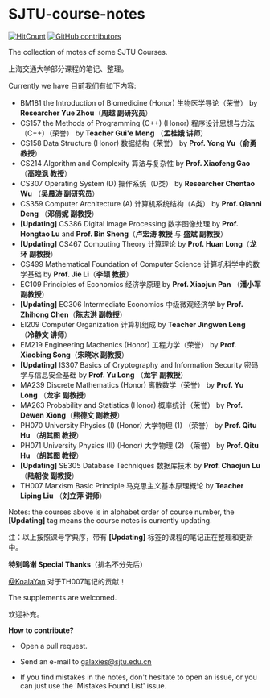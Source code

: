 # SJTU-course-notes
 [![HitCount](http://hits.dwyl.com/Galaxies99/SJTU-course-notes.svg)](http://hits.dwyl.com/Galaxies99/SJTU-course-notes)  [![GitHub contributors](https://img.shields.io/github/contributors-anon/Galaxies99/sjtu-course-notes?style=flat-square)](https://gitHub.com/Galaxies99/sjtu-course-notes/graphs/contributors/) 

The collection of motes of some SJTU Courses.

上海交通大学部分课程的笔记、整理。

Currently we have 目前我们有如下内容:

- BM181 the Introduction of Biomedicine (Honor) 生物医学导论（荣誉） by **Researcher Yue Zhou**（**周越 副研究员**）
- CS157 the Methods of Programming (C++) (Honor) 程序设计思想与方法（C++）（荣誉） by **Teacher Gui'e Meng** （**孟桂娥 讲师**）
- CS158 Data Structure (Honor) 数据结构（荣誉） by **Prof. Yong Yu**（**俞勇 教授**）
- CS214 Algorithm and Complexity 算法与复杂性 by **Prof. Xiaofeng Gao**（**高晓沨 教授**）
- CS307 Operating System (D) 操作系统（D类） by **Researcher Chentao Wu** （**吴晨涛 副研究员**）
- CS359 Computer Architecture (A) 计算机系统结构（A类） by **Prof. Qianni Deng** （**邓倩妮 副教授**）
- **[Updating]** CS386 Digital Image Processing 数字图像处理 by **Prof. Hongtao Lu** and **Prof. Bin Sheng**（**卢宏涛 教授** 与 **盛斌 副教授**）
- **[Updating]** CS467 Computing Theory 计算理论 by **Prof. Huan Long**（**龙环 副教授**）
- CS499 Mathematical Foundation of Computer Science 计算机科学中的数学基础 by **Prof. Jie Li**（**李颉 教授**）
- EC109 Principles of Economics 经济学原理 by **Prof. Xiaojun Pan** （**潘小军 副教授**）
- **[Updating]** EC306 Intermediate Economics 中级微观经济学 by **Prof. Zhihong Chen**（**陈志洪 副教授**）
- EI209 Computer Organization 计算机组成 by **Teacher Jingwen Leng** （**冷静文 讲师**）
- EM219 Engineering Machenics (Honor) 工程力学（荣誉） by **Prof. Xiaobing Song**（**宋晓冰 副教授**）
- **[Updating]** IS307 Basics of Cryptography and Information Security 密码学与信息安全基础 by **Prof. Yu Long** （**龙宇 副教授**）
- MA239 Discrete Mathematics (Honor) 离散数学（荣誉） by   **Prof. Yu Long** （**龙宇 副教授**）
- MA263 Probability and Statistics (Honor) 概率统计（荣誉） by **Prof. Dewen Xiong**（**熊德文 副教授**）
- PH070 University Physics (I) (Honor) 大学物理 (1) （荣誉） by **Prof. Qitu Hu** （**胡其图 教授**）
- PH071 University Physics (II) (Honor) 大学物理 (2) （荣誉） by **Prof. Qitu Hu** （**胡其图 教授**）
- **[Updating]** SE305 Database Techniques 数据库技术 by **Prof. Chaojun Lu** （**陆朝俊 副教授**）
- TH007 Marxism Basic Principle 马克思主义基本原理概论 by **Teacher Liping Liu** （**刘立萍 讲师**）

Notes: the courses above is in alphabet order of course number, the **[Updating]** tag means the course notes is currently updating.

注：以上按照课号字典序，带有 **[Updating]** 标签的课程的笔记正在整理和更新中。



**特别鸣谢 Special Thanks**（排名不分先后）

[@KoalaYan]( https://github.com/KoalaYan ) 对于TH007笔记的贡献！



The supplements are welcomed.

欢迎补充。



**How to contribute?**

- Open a pull request.
- Send an e-mail to galaxies@sjtu.edu.cn

- If you find mistakes in the notes, don't hesitate to open an issue, or you can just use the 'Mistakes Found List' issue.